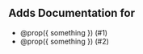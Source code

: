 <!--
## Make sure you have done these steps

- Make sure you have Read & followed these steps in [CONTRIBUTING](.github/CONTRIBUTING.md)
- in "Adds Documentation for" remove the "(#) when there is no issue for it
- remove the parts that are not applicable
-->

## Adds Documentation for

- @prop({ something }) (#1)
- @prop({ something }) (#2)
